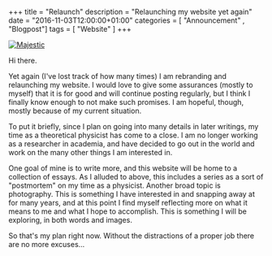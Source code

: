 +++
title = "Relaunch"
description = "Relaunching my website yet again"
date = "2016-11-03T12:00:00+01:00"
categories = [ "Announcement" , "Blogpost"]
tags = [ "Website" ]
+++

<a  href="https://www.flickr.com/photos/9bladed/28861739920" title="Majestic"><img class="wide" src="https://c1.staticflickr.com/9/8395/28861739920_7945771ebe_o.jpg" alt="Majestic"></a>

Hi there.

Yet again (I've lost track of how many times) I am rebranding and relaunching my website. I would love to give some assurances (mostly to myself) that it is for good and will continue posting regularly, but I think I finally know enough to not make such promises. I am hopeful, though, mostly because of my current situation.

To put it briefly, since I plan on going into many details in later writings, my time as a theoretical physicist has come to a close. I am no longer working as a researcher in academia, and have decided to go out in the world and work on the many other things I am interested in.

One goal of mine is to write more, and this website will be home to a collection of essays. As I alluded to above, this includes a series as a sort of "postmortem" on my time as a physicist. Another broad topic is photography. This is something I have interested in and snapping away at for many years, and at this point I find myself reflecting more on what it means to me and what I hope to accomplish. This is something I will be exploring, in both words and images.

So that's my plan right now. Without the distractions of a proper job there are no more excuses...

